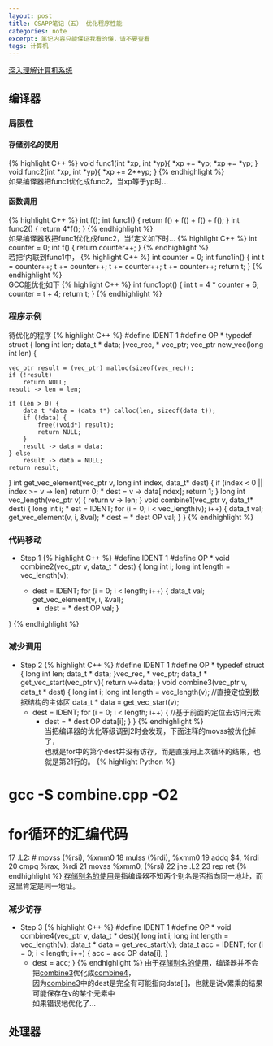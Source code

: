 ```yaml
---
layout: post
title: CSAPP笔记（五） 优化程序性能
categories: note
excerpt: 笔记内容只能保证我看的懂，请不要查看
tags: 计算机
---
```

[深入理解计算机系统](//csapp.cs.cmu.edu/)

## 编译器  

### 局限性  

#### 存储别名的使用  
{% highlight C++ %}
void func1(int *xp, int *yp){
    *xp += *yp;
    *xp += *yp;
}
void func2(int *xp, int *yp){
    *xp += 2**yp;
}
{% endhighlight %}  
如果编译器把func1优化成func2，当xp等于yp时...

#### 函数调用  
{% highlight C++ %}
int f();
int func1() {
    return f() + f() + f() + f();
}
int func2() {
    return 4*f();
}
{% endhighlight %}  
如果编译器敢把func1优化成func2，当f定义如下时...
{% highlight C++ %}
int counter = 0;
int f() {
    return counter++;
}
{% endhighlight %}  
若把f内联到func1中，
{% highlight C++ %}
int counter = 0;
int func1in() {
    int t = counter++;
    t += counter++;
    t += counter++;
    t += counter++;
    return t;
}
{% endhighlight %}  
GCC能优化如下
{% highlight C++ %}
int func1opt() {
    int t = 4 * counter + 6;
    counter = t + 4;
    return t;
}
{% endhighlight %}  

### 程序示例  
待优化的程序
{% highlight C++ %}
 #define IDENT 1
 #define OP *
typedef struct {
    long int len;
    data_t * data;
}vec_rec, * vec_ptr;
vec_ptr new_vec(long int len) {

    vec_ptr result = (vec_ptr) malloc(sizeof(vec_rec));
    if (!result)
        return NULL;
    result -> len = len;

    if (len > 0) {
        data_t *data = (data_t*) calloc(len, sizeof(data_t));
        if (!data) {
            free((void*) result);
            return NULL;
        }
        result -> data = data;
    } else
        result -> data = NULL;
    return result;
}
int get_vec_element(vec_ptr v, long int index, data_t* dest) {
    if (index < 0 || index >= v -> len)
        return 0;
        * dest = v -> data[index];
    return 1;
}
long int vec_length(vec_ptr v) {
    return v -> len;
}
void combine1(vec_ptr v, data_t* dest) {
    long int i;
    * est = IDENT;
    for (i = 0; i < vec_length(v); i++) {
        data_t val;
        get_vec_element(v, i, &val);
        * dest = * dest OP val;
    }
}
{% endhighlight %}  
### 代码移动  
- Step 1
{% highlight C++ %}
 #define IDENT 1
 #define OP *
void combine2(vec_ptr v, data_t * dest) {
    long int i;
    long int length = vec_length(v);

    * dest = IDENT;
    for (i = 0; i < length; i++) {
        data_t val;
        get_vec_element(v, i, &val);
        * dest = * dest OP val;
    }

}
{% endhighlight %}  

### 减少调用  
- Step 2
{% highlight C++ %}
 #define IDENT 1
 #define OP *
typedef struct {
    long int len;
    data_t * data;
}vec_rec, * vec_ptr;
data_t * get_vec_start(vec_ptr v){
    return v->data;
}
void combine3(vec_ptr v, data_t * dest) {
    long int i;
    long int length = vec_length(v);
    //直接定位到数据结构的主体区
    data_t * data = get_vec_start(v);
    * dest = IDENT;
    for (i = 0; i < length; i++) {
        //基于前面的定位去访问元素
        * dest = * dest OP data[i];
    }
}
{% endhighlight %}  
当把编译器的优化等级调到2时会发现，下面注释的movss被优化掉了，  
也就是for中的第个dest并没有访存，而是直接用上次循环的结果，也就是第21行的。
{% highlight Python %}
 # gcc -S combine.cpp -O2
 # for循环的汇编代码
 17 .L2:
          # movss   (%rsi), %xmm0
 18         mulss   (%rdi), %xmm0
 19         addq    $4, %rdi
 20         cmpq    %rax, %rdi
 21         movss   %xmm0, (%rsi)
 22         jne     .L2
 23         rep ret
 {% endhighlight %}
[存储别名的使用](#存储别名的使用)是指编译器不知两个别名是否指向同一地址，而这里肯定是同一地址。

### 减少访存  
- Step 3
{% highlight C++ %}
 #define IDENT 1
 #define OP *
void combine4(vec_ptr v, data_t * dest){
    long int i;
    long int length = vec_length(v);
    data_t * data = get_vec_start(v);
    data_t acc = IDENT;
    for (i = 0; i < length; i++) {
        acc = acc OP data[i];
    }
    * dest = acc;
}
{% endhighlight %}
由于[存储别名的使用](#存储别名的使用)，编译器并不会把[combine3](#减少调用)优化成[combine4](#减少访存)，  
因为[combine3](#减少调用)中的dest是完全有可能指向data[i]，也就是说v累乘的结果可能保存在v的某个元素中  
如果错误地优化了...  

## 处理器
